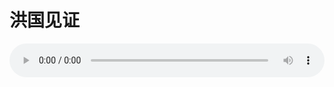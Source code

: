 # 洪国见证

<audio style="width: 100%;" preload="false" controls controlslist="nodownload"><source src="//cdn.simai.ml/audio/mp3/old/12367.mp3" type="audio/mpeg">Your browser does not support the audio element.</audio>


